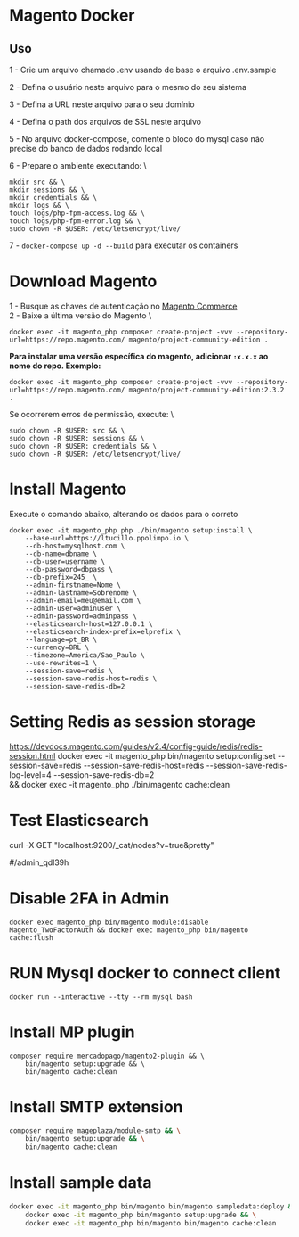 # Magento Docker

## Uso

1 - Crie um arquivo chamado .env usando de base o arquivo .env.sample  

2 - Defina o usuário neste arquivo para o mesmo do seu sistema

3 - Defina a URL neste arquivo para o seu domínio

4 - Defina o path dos arquivos de SSL neste arquivo

5 - No arquivo docker-compose, comente o bloco do mysql caso não precise do banco de dados rodando local

6 - Prepare o ambiente executando: \
```
mkdir src && \
mkdir sessions && \
mkdir credentials && \
mkdir logs && \
touch logs/php-fpm-access.log && \
touch logs/php-fpm-error.log && \
sudo chown -R $USER: /etc/letsencrypt/live/
```

7 - `docker-compose up -d --build` para executar os containers

# Download Magento
1 - Busque as chaves de autenticação no [Magento Commerce](https://marketplace.magento.com/customer/accessKeys/) \
2 - Baixe a última versão do Magento \
```
docker exec -it magento_php composer create-project -vvv --repository-url=https://repo.magento.com/ magento/project-community-edition .
```
__Para instalar uma versão específica do magento, adicionar `:x.x.x` ao nome do repo. Exemplo:__
```
docker exec -it magento_php composer create-project -vvv --repository-url=https://repo.magento.com/ magento/project-community-edition:2.3.2 .
```
Se ocorrerem erros de permissão, execute: \
```
sudo chown -R $USER: src && \
sudo chown -R $USER: sessions && \
sudo chown -R $USER: credentials && \
sudo chown -R $USER: /etc/letsencrypt/live/
```

# Install Magento
Execute o comando abaixo, alterando os dados para o correto
```
docker exec -it magento_php php ./bin/magento setup:install \
    --base-url=https://ltucillo.ppolimpo.io \
    --db-host=mysqlhost.com \
    --db-name=dbname \
    --db-user=username \
    --db-password=dbpass \
    --db-prefix=245_ \
    --admin-firstname=Nome \
    --admin-lastname=Sobrenome \
    --admin-email=meu@email.com \
    --admin-user=adminuser \
    --admin-password=adminpass \
    --elasticsearch-host=127.0.0.1 \
    --elasticsearch-index-prefix=elprefix \
    --language=pt_BR \
    --currency=BRL \
    --timezone=America/Sao_Paulo \
    --use-rewrites=1 \
    --session-save=redis \
    --session-save-redis-host=redis \
    --session-save-redis-db=2
```

# Setting Redis as session storage
https://devdocs.magento.com/guides/v2.4/config-guide/redis/redis-session.html
docker exec -it magento_php bin/magento setup:config:set --session-save=redis --session-save-redis-host=redis --session-save-redis-log-level=4 --session-save-redis-db=2 \
    && docker exec -it magento_php ./bin/magento cache:clean


# Test Elasticsearch
curl -X GET "localhost:9200/_cat/nodes?v=true&pretty"

#/admin_qdl39h

# Disable 2FA in Admin
`docker exec magento_php bin/magento module:disable Magento_TwoFactorAuth && docker exec magento_php bin/magento cache:flush`

# RUN Mysql docker to connect client
`docker run --interactive --tty --rm mysql bash`

# Install MP plugin
```
composer require mercadopago/magento2-plugin && \
    bin/magento setup:upgrade && \
    bin/magento cache:clean
```

# Install SMTP extension
```bash
composer require mageplaza/module-smtp && \
    bin/magento setup:upgrade && \
    bin/magento cache:clean
```

# Install sample data
```bash
docker exec -it magento_php bin/magento bin/magento sampledata:deploy && \
    docker exec -it magento_php bin/magento setup:upgrade && \
    docker exec -it magento_php bin/magento bin/magento cache:clean
```
